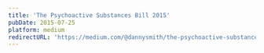 ```yaml
---
title: 'The Psychoactive Substances Bill 2015'
pubDate: 2015-07-25
platform: medium
redirectURL: 'https://medium.com/@dannysmith/the-psychoactive-substances-bill-2015-293c7c1b04d3'
---
```

